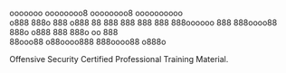   ooooooo    oooooooo8    oooooooo8 oooooooooo  
o888   888o 888         o888     88  888    888 
888     888  888oooooo  888          888oooo88  
888o   o888         888 888o     oo  888        
  88ooo88   o88oooo888   888oooo88  o888o       
                                                
Offensive Security Certified Professional Training Material.
